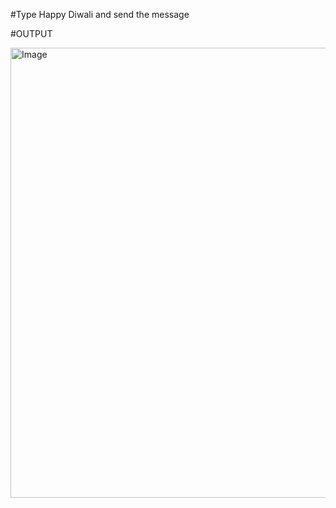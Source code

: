 #Type Happy Diwali and send the message

#OUTPUT

<img width="1366" height="720" alt="Image" src="https://github.com/user-attachments/assets/a85372cb-6dc9-4cb9-8e5a-9f7eee96c43d" />
